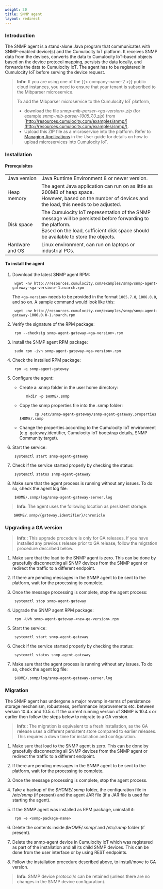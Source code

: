 ```yaml
---
weight: 20
title: SNMP agent
layout: redirect
---
```


### Introduction

The SNMP agent is a stand-alone Java program that communicates with SNMP-enabled device(s) and the Cumulocity IoT platform. It receives SNMP data from the devices, converts the data to Cumulocity IoT-based objects based on the device protocol mapping, persists the data locally, and forwards the data to Cumulocity IoT. The agent has to be registered in Cumulocity IoT before serving the device request.

>**Info:** If you are using one of the {{< company-name-2 >}} public cloud instances, you need to ensure that your tenant is subscribed to the Mibparser microservice.
>
>To add the Mibparser microservice to the Cumulocity IoT platform,
>
>* download the file *snmp-mib-parser-&lt;ga-version&gt;.zip* (for example *snmp-mib-parser-1005.7.0.zip*) from [http://resources.cumulocity.com/examples/snmp/](http://resources.cumulocity.com/examples/snmp/).
>* Upload this ZIP file as a microservice into the platform. Refer to [Managing Applications](/users-guide/administration/#managing-applications) in the User guide for details on how to upload microservices into Cumulocity IoT.

### Installation

#### Prerequisites

|               |              |
| ------------- |:-------------|
| Java version  | Java Runtime Environment 8 or newer version.|
| Heap memory   | The agent Java application can run on as little as 200MB of heap space. <br>However, based on the number of devices and the load, this needs to be adjusted.   |
| Disk space    | The Cumulocity IoT representation of the SNMP message will be persisted before forwarding to the platform. <br>Based on the load, sufficient disk space should be available to store the objects.     |
| Hardware and OS    | Linux environment, can run on laptops or industrial PCs.     |

#### To install the agent

1. Download the latest SNMP agent RPM:

		wget -nv http://resources.cumulocity.com/examples/snmp/snmp-agent-gateway-<ga-version>-1.noarch.rpm

	The `<ga-version>` needs to be provided in the format `1005.7.0`, `1006.0.0`, and so on. A sample command would look like this:

 		wget -nv http://resources.cumulocity.com/examples/snmp/snmp-agent-gateway-1006.0.0-1.noarch.rpm

2. Verify the signature of the RPM package:

		rpm --checksig snmp-agent-gateway-<ga-version>.rpm

3. Install the SNMP agent RPM package:

		sudo rpm -ivh snmp-agent-gateway-<ga-version>.rpm

4. Check the installed RPM package:

		rpm -q snmp-agent-gateway

5. Configure the agent:
   * Create a .snmp folder in the user home directory:

   			mkdir -p $HOME/.snmp

   * Copy the snmp properties file into the .snmp folder:

   				cp /etc/snmp-agent-gateway/snmp-agent-gateway.properties $HOME/.snmp

   * Change the properties according to the Cumulocity IoT environment (e.g. gateway.identifier, Cumulocity IoT bootstrap details, SNMP Community target).

6. Start the service:

		systemctl start snmp-agent-gateway

7. Check if the service started properly by checking the status:

		systemctl status snmp-agent-gateway

8. Make sure that the agent process is running without any issues. To do so, check the agent log file:

		$HOME/.snmp/log/snmp-agent-gateway-server.log

> **Info:** The agent uses the following location as persistent storage:

		$HOME/.snmp/{gateway.identifier}/chronicle


### Upgrading a GA version

> **Info:**: This upgrade procedure is only for GA releases. If you have installed any previous release prior to GA release, follow the migration procedure described below.

1. Make sure that the load to the SNMP agent is zero. This can be done by gracefully disconnecting all SNMP devices from the SNMP agent or redirect the traffic to a different endpoint.
2. If there are pending messages in the SNMP agent to be sent to the platform, wait for the processing to complete.
3. Once the message processing is complete, stop the agent process:

		systemctl stop snmp-agent-gateway

4. Upgrade the SNMP agent RPM package:

		rpm -Uvh snmp-agent-gateway-<new-ga-version>.rpm

5. Start the service:

		systemctl start snmp-agent-gateway

6. Check if the service started properly by checking the status:

		systemctl status snmp-agent-gateway

7. Make sure that the agent process is running without any issues. To do so, check the agent log file:

		$HOME/.snmp/log/snmp-agent-gateway-server.log


### Migration

The SNMP agent has undergone a major revamp in-terms of persistence storage mechanism, robustness, performance improvements etc. between version 10.4.x and 10.5.x. If the current running version of SNMP is 10.4.x or earlier then follow the steps below to migrate to a GA version.

> **Info:**: The migration is equivalent to a fresh installation, as the GA release uses a different persistent store compared to earlier releases. This requires a down time for installation and configuration.

1. Make sure that load to the SNMP agent is zero. This can be done by gracefully disconnecting all SNMP devices from the SNMP agent or redirect the traffic to a different endpoint.
2. If there are pending messages in the SNMP agent to be sent to the platform, wait for the processing to complete.
3. Once the message processing is complete, stop the agent process.
4. Take a backup of the *$HOME/.snmp* folder, the configuration file in */etc/snmp* (if present) and the agent JAR file (if a JAR file is used for starting the agent).
5. If the SNMP agent was installed as RPM package, uninstall it:

		rpm -e <snmp-package-name>

6. Delete the contents inside *$HOME/.snmp/* and */etc/snmp* folder (if present).
7. Delete the snmp-agent device in Cumulocity IoT which was registered as part of the installation and all its child SNMP devices. This can be done from the user interface or by using REST endpoints.
8. Follow the installation procedure described above, to install/move to GA version.

> **Info:** SNMP device protocol/s can be retained (unless there are no changes in the SNMP device configuration).

